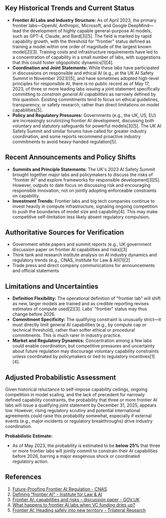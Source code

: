 ## Key Historical Trends and Current Status

- **Frontier AI Labs and Industry Structure:** As of April 2023, the primary frontier labs—OpenAI, Anthropic, Microsoft, and Google DeepMind—lead the development of highly capable general-purpose AI models, such as GPT-4, Claude, and Bard[3][5]. The field is marked by rapid capability growth, with the threshold for "frontier" status defined as training a model within one order of magnitude of the largest known model[2][3]. Training costs and infrastructure requirements have led to a concentration of capability in a small number of labs, with suggestions that this could foster oligopolistic dynamics[1][4].
- **Coordination and Joint Statements:** While these labs have participated in discussions on responsible and ethical AI (e.g., at the UK AI Safety Summit in November 2023)[5], and have sometimes adopted high-level principles for responsible AI, there is no public record as of May 17, 2023, of three or more leading labs issuing a joint statement specifically committing to *constrain general AI capabilities* as narrowly defined by this question. Existing commitments tend to focus on ethical guidelines, transparency, or safety research, rather than direct limitations on model capabilities[5].
- **Policy and Regulatory Pressures:** Governments (e.g., the UK, US, EU) are increasingly scrutinizing frontier AI development, discussing both voluntary and statutory safeguards for powerful models[3][5]. The UK AI Safety Summit and similar forums have called for greater industry coordination, and some reports recommend proactive industry commitments to avoid heavy-handed regulation[5].

## Recent Announcements and Policy Shifts

- **Summits and Principle Statements:** The UK's 2023 AI Safety Summit brought together major labs and policymakers to discuss the risks of "frontier AI" and explore frameworks for responsible development[3][5]. However, outputs to date focus on discussing risk and encouraging responsible innovation, not on jointly adopting enforceable constraints on capability.
- **Investment Trends:** Frontier labs and big tech companies continue to invest heavily in compute infrastructure, signaling ongoing competition to push the boundaries of model size and capability[4]. This may make competitive self-limitation less likely absent regulatory compulsion.

## Authoritative Sources for Verification

- Government white papers and summit reports (e.g., UK government discussion paper on frontier AI capabilities and risks)[3]
- Think tank and research institute analysis on AI industry dynamics and regulatory trends (e.g., CNAS, Institute for Law & AI)[1][2]
- Trade press and direct company communications for announcements and official statements

## Limitations and Uncertainties

- **Definition Flexibility:** The operational definition of "frontier lab" will shift as new, larger models are trained and as credible reporting revises estimates of compute used[2][3]. Labs’ "frontier" status may thus change before 2026.
- **Commitment Specificity:** The qualifying constraint is unusually strict—it must directly limit general AI capabilities (e.g., by compute cap or technical threshold), rather than softer ethical or procedural commitments. This is much rarer in industry practice.
- **Market and Regulatory Dynamics:** Concentration among a few labs could enable coordination, but competitive pressures and uncertainty about future regulation may discourage voluntary capability constraints unless coordinated by policymakers or tied to regulatory incentives[1][4].

## Adjusted Probabilistic Assessment

Given historical reluctance to self-impose capability ceilings, ongoing competition in model scaling, and the lack of precedent for narrowly defined capability constraints, the probability that three or more frontier AI labs will issue a qualifying joint statement by December 31, 2025, appears low. However, rising regulatory scrutiny and potential international agreements could raise this probability somewhat, especially if external events (e.g., major incidents or regulatory breakthroughs) drive industry coordination.

**Probabilistic Estimate:**  
- As of May 2023, the probability is estimated to be **below 25%** that three or more frontier labs will jointly commit to constrain their AI capabilities before 2026, barring a major exogenous shock or coordinated regulatory action.

## References

1. [Future-Proofing Frontier AI Regulation - CNAS](https://www.cnas.org/publications/reports/future-proofing-frontier-ai-regulation)
2. [Defining "frontier AI" - Institute for Law & AI](https://law-ai.org/frontier-ai-definitions/)
3. [Frontier AI: capabilities and risks – discussion paper - GOV.UK](https://www.gov.uk/government/publications/frontier-ai-capabilities-and-risks-discussion-paper/frontier-ai-capabilities-and-risks-discussion-paper)
4. [What happens to frontier AI labs when VC funding dries up?](https://bdtechtalks.substack.com/p/what-happens-to-frontier-ai-labs)
5. [Frontier AI: Heading safely into new territory - Trilateral Research](https://trilateralresearch.com/emerging-technology/frontier-ai-heading-safely-into-new-territory)